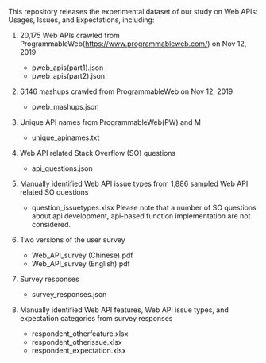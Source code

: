 This repository releases the experimental dataset of our study on Web APIs: Usages, Issues, and Expectations, including:

1) 20,175 Web APIs crawled from ProgrammableWeb(https://www.programmableweb.com/) on Nov 12, 2019
	- pweb_apis(part1).json
	- pweb_apis(part2).json

2) 6,146 mashups crawled from ProgrammableWeb on Nov 12, 2019
	- pweb_mashups.json
	
3) Unique API names from ProgrammableWeb(PW) and M
	- unique_apinames.txt

4) Web API related Stack Overflow (SO) questions
	- api_questions.json

5) Manually identified Web API issue types from 1,886 sampled Web API related SO questions
	- question_issuetypes.xlsx
   Please note that a number of SO questions about api development, api-based function implementation are not considered.
   
6) Two versions of the user survey
	- Web_API_survey (Chinese).pdf
	- Web_API_survey (English).pdf

7) Survey responses
	- survey_responses.json

8) Manually identified Web API features, Web API issue types, and expectation categories from survey responses
	- respondent_otherfeature.xlsx
	- respondent_otherissue.xlsx
	- respondent_expectation.xlsx
